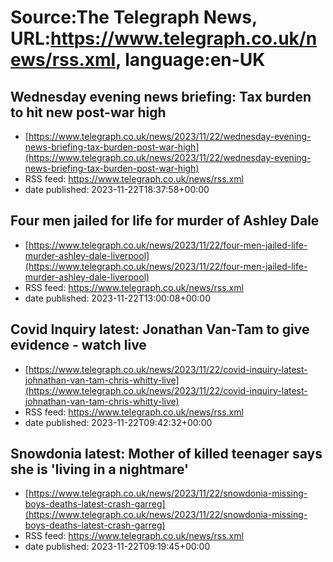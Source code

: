 # Source:The Telegraph News, URL:https://www.telegraph.co.uk/news/rss.xml, language:en-UK

## Wednesday evening news briefing: Tax burden to hit new post-war high
 - [https://www.telegraph.co.uk/news/2023/11/22/wednesday-evening-news-briefing-tax-burden-post-war-high](https://www.telegraph.co.uk/news/2023/11/22/wednesday-evening-news-briefing-tax-burden-post-war-high)
 - RSS feed: https://www.telegraph.co.uk/news/rss.xml
 - date published: 2023-11-22T18:37:58+00:00



## Four men jailed for life for murder of Ashley Dale
 - [https://www.telegraph.co.uk/news/2023/11/22/four-men-jailed-life-murder-ashley-dale-liverpool](https://www.telegraph.co.uk/news/2023/11/22/four-men-jailed-life-murder-ashley-dale-liverpool)
 - RSS feed: https://www.telegraph.co.uk/news/rss.xml
 - date published: 2023-11-22T13:00:08+00:00



## Covid Inquiry latest: Jonathan Van-Tam to give evidence - watch live
 - [https://www.telegraph.co.uk/news/2023/11/22/covid-inquiry-latest-johnathan-van-tam-chris-whitty-live](https://www.telegraph.co.uk/news/2023/11/22/covid-inquiry-latest-johnathan-van-tam-chris-whitty-live)
 - RSS feed: https://www.telegraph.co.uk/news/rss.xml
 - date published: 2023-11-22T09:42:32+00:00



## Snowdonia latest: Mother of killed teenager says she is 'living in a nightmare'
 - [https://www.telegraph.co.uk/news/2023/11/22/snowdonia-missing-boys-deaths-latest-crash-garreg](https://www.telegraph.co.uk/news/2023/11/22/snowdonia-missing-boys-deaths-latest-crash-garreg)
 - RSS feed: https://www.telegraph.co.uk/news/rss.xml
 - date published: 2023-11-22T09:19:45+00:00



